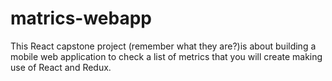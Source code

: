 # matrics-webapp
This React capstone project (remember what they are?)is about building a mobile web application to check a list of metrics  that you will create making use of React and Redux.
